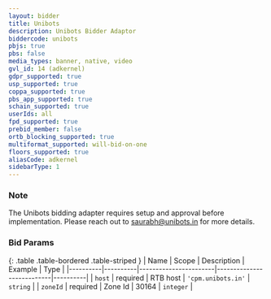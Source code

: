 ```yaml
---
layout: bidder
title: Unibots
description: Unibots Bidder Adaptor
biddercode: unibots
pbjs: true
pbs: false
media_types: banner, native, video
gvl_id: 14 (adkernel)
gdpr_supported: true
usp_supported: true
coppa_supported: true
pbs_app_supported: true
schain_supported: true
userIds: all
fpd_supported: true
prebid_member: false
ortb_blocking_supported: true
multiformat_supported: will-bid-on-one
floors_supported: true
aliasCode: adkernel
sidebarType: 1
---
```


### Note

The Unibots bidding adapter requires setup and approval before implementation. Please reach out to <saurabh@unibots.in> for more details.

### Bid Params

{: .table .table-bordered .table-striped }
| Name     | Scope    | Description           | Example                   | Type     |
|----------|----------|-----------------------|---------------------------|----------|
| `host`   | required | RTB host | `'cpm.unibots.in'` | `string` |
| `zoneId` | required | Zone Id           | 30164                 | `integer` |

